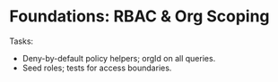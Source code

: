 # Foundations: RBAC & Org Scoping

Tasks:

- Deny-by-default policy helpers; orgId on all queries.
- Seed roles; tests for access boundaries.
